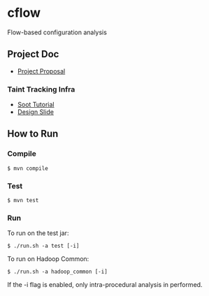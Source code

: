 # cflow

Flow-based configuration analysis

## Project Doc

* [Project Proposal](https://docs.google.com/document/d/1nyOCS7g5iyMzjjQasGd7yhnjIIlhQ9X2ivUStXT_N-k/edit?usp=sharing)

### Taint Tracking Infra

* [Soot Tutorial](http://www.iro.umontreal.ca/~dufour/cours/ift6315/docs/soot-tutorial.pdf)
* [Design Slide](https://docs.google.com/presentation/d/1XluXB7bBepI0bVzGl3IhC9ecMd1SiP1sxXrHQZax10o/edit?usp=sharing)

## How to Run

### Compile

```
$ mvn compile
```

### Test

```
$ mvn test
```

### Run

To run on the test jar:

```
$ ./run.sh -a test [-i]
```

To run on Hadoop Common:

```
$ ./run.sh -a hadoop_common [-i]
```

If the -i flag is enabled, only intra-procedural analysis in performed.
